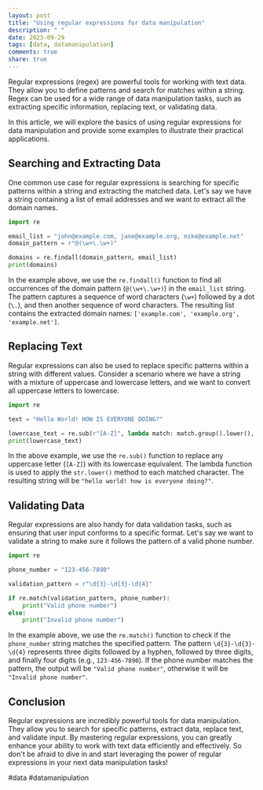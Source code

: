 ```yaml
---
layout: post
title: "Using regular expressions for data manipulation"
description: " "
date: 2023-09-29
tags: [data, datamanipulation]
comments: true
share: true
---
```


Regular expressions (regex) are powerful tools for working with text data. They allow you to define patterns and search for matches within a string. Regex can be used for a wide range of data manipulation tasks, such as extracting specific information, replacing text, or validating data.

In this article, we will explore the basics of using regular expressions for data manipulation and provide some examples to illustrate their practical applications.

## Searching and Extracting Data

One common use case for regular expressions is searching for specific patterns within a string and extracting the matched data. Let's say we have a string containing a list of email addresses and we want to extract all the domain names.

```python
import re

email_list = "john@example.com, jane@example.org, mike@example.net"
domain_pattern = r"@(\w+\.\w+)"

domains = re.findall(domain_pattern, email_list)
print(domains)
```

In the example above, we use the `re.findall()` function to find all occurrences of the domain pattern (`@(\w+\.\w+)`) in the `email_list` string. The pattern captures a sequence of word characters (`\w+`) followed by a dot (`\.`), and then another sequence of word characters. The resulting list contains the extracted domain names: `['example.com', 'example.org', 'example.net']`.

## Replacing Text

Regular expressions can also be used to replace specific patterns within a string with different values. Consider a scenario where we have a string with a mixture of uppercase and lowercase letters, and we want to convert all uppercase letters to lowercase.

```python
import re

text = "Hello World! HOW IS EVERYONE DOING?"

lowercase_text = re.sub(r"[A-Z]", lambda match: match.group().lower(), text)
print(lowercase_text)
```

In the above example, we use the `re.sub()` function to replace any uppercase letter (`[A-Z]`) with its lowercase equivalent. The lambda function is used to apply the `str.lower()` method to each matched character. The resulting string will be `"hello world! how is everyone doing?"`.

## Validating Data

Regular expressions are also handy for data validation tasks, such as ensuring that user input conforms to a specific format. Let's say we want to validate a string to make sure it follows the pattern of a valid phone number.

```python
import re

phone_number = "123-456-7890"

validation_pattern = r"\d{3}-\d{3}-\d{4}"

if re.match(validation_pattern, phone_number):
    print("Valid phone number")
else:
    print("Invalid phone number")
```

In the example above, we use the `re.match()` function to check if the `phone_number` string matches the specified pattern. The pattern `\d{3}-\d{3}-\d{4}` represents three digits followed by a hyphen, followed by three digits, and finally four digits (e.g., `123-456-7890`). If the phone number matches the pattern, the output will be `"Valid phone number"`, otherwise it will be `"Invalid phone number"`.

## Conclusion

Regular expressions are incredibly powerful tools for data manipulation. They allow you to search for specific patterns, extract data, replace text, and validate input. By mastering regular expressions, you can greatly enhance your ability to work with text data efficiently and effectively. So don't be afraid to dive in and start leveraging the power of regular expressions in your next data manipulation tasks!

#data #datamanipulation